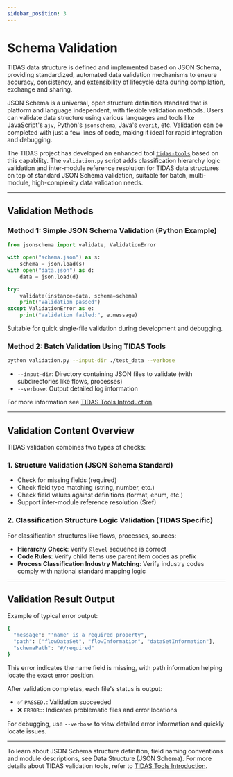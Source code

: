 ```yaml
---
sidebar_position: 3
---
```


# Schema Validation

TIDAS data structure is defined and implemented based on JSON Schema, providing standardized, automated data validation mechanisms to ensure accuracy, consistency, and extensibility of lifecycle data during compilation, exchange and sharing.

JSON Schema is a universal, open structure definition standard that is platform and language independent, with flexible validation methods. Users can validate data structure using various languages and tools like JavaScript's `ajv`, Python's `jsonschema`, Java's `everit`, etc. Validation can be completed with just a few lines of code, making it ideal for rapid integration and debugging.

The TIDAS project has developed an enhanced tool [`tidas-tools`](https://github.com/tiangong-lca/tidas-tools) based on this capability. The `validation.py` script adds classification hierarchy logic validation and inter-module reference resolution for TIDAS data structures on top of standard JSON Schema validation, suitable for batch, multi-module, high-complexity data validation needs.

---

## Validation Methods

### Method 1: Simple JSON Schema Validation (Python Example)

```python
from jsonschema import validate, ValidationError

with open("schema.json") as s:
    schema = json.load(s)
with open("data.json") as d:
    data = json.load(d)

try:
    validate(instance=data, schema=schema)
    print("Validation passed")
except ValidationError as e:
    print("Validation failed:", e.message)
```

Suitable for quick single-file validation during development and debugging.

### Method 2: Batch Validation Using TIDAS Tools

```bash
python validation.py --input-dir ./test_data --verbose
```

- `--input-dir`: Directory containing JSON files to validate (with subdirectories like flows, processes)
- `--verbose`: Output detailed log information

For more information see [TIDAS Tools Introduction](/docs/category/tidas-tools).

---

## Validation Content Overview

TIDAS validation combines two types of checks:

### 1. Structure Validation (JSON Schema Standard)

- Check for missing fields (required)
- Check field type matching (string, number, etc.)
- Check field values against definitions (format, enum, etc.)
- Support inter-module reference resolution ($ref)

### 2. Classification Structure Logic Validation (TIDAS Specific)

For classification structures like flows, processes, sources:

- **Hierarchy Check**: Verify `@level` sequence is correct
- **Code Rules**: Verify child items use parent item codes as prefix
- **Process Classification Industry Matching**: Verify industry codes comply with national standard mapping logic

---

## Validation Result Output

Example of typical error output:

```bash
{
  "message": "'name' is a required property",
  "path": ["flowDataSet", "flowInformation", "dataSetInformation"],
  "schemaPath": "#/required"
}
```

This error indicates the name field is missing, with path information helping locate the exact error position.

After validation completes, each file's status is output:

- ✅ `PASSED.`: Validation succeeded
- ❌ `ERROR:`: Indicates problematic files and error locations

For debugging, use `--verbose` to view detailed error information and quickly locate issues.

---

To learn about JSON Schema structure definition, field naming conventions and module descriptions, see Data Structure (JSON Schema). For more details about TIDAS validation tools, refer to [TIDAS Tools Introduction](/docs/category/tidas-tools).
